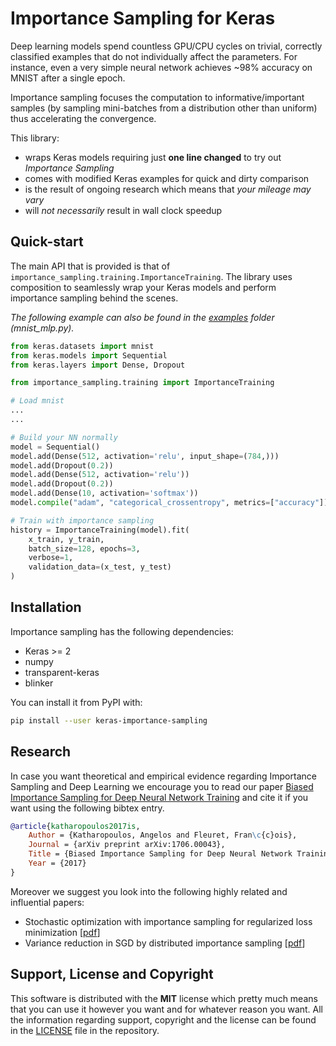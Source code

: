 # Importance Sampling for Keras

Deep learning models spend countless GPU/CPU cycles on trivial, correctly
classified examples that do not individually affect the parameters. For
instance, even a very simple neural network achieves ~98% accuracy on MNIST
after a single epoch.

Importance sampling focuses the computation to informative/important samples
(by sampling mini-batches from a distribution other than uniform) thus
accelerating the convergence.

This library:

* wraps Keras models requiring just **one line changed** to try out *Importance Sampling*
* comes with modified Keras examples for quick and dirty comparison
* is the result of ongoing research which means that *your mileage may vary*
* will *not necessarily* result in wall clock speedup

## Quick-start

The main API that is provided is that of
`importance_sampling.training.ImportanceTraining`. The library uses composition
to seamlessly wrap your Keras models and perform importance sampling behind the
scenes.

*The following example can also be found in the [examples][github_examples]
folder (mnist_mlp.py).*

```python
from keras.datasets import mnist
from keras.models import Sequential
from keras.layers import Dense, Dropout

from importance_sampling.training import ImportanceTraining

# Load mnist
...
...

# Build your NN normally
model = Sequential()
model.add(Dense(512, activation='relu', input_shape=(784,)))
model.add(Dropout(0.2))
model.add(Dense(512, activation='relu'))
model.add(Dropout(0.2))
model.add(Dense(10, activation='softmax'))
model.compile("adam", "categorical_crossentropy", metrics=["accuracy"])

# Train with importance sampling
history = ImportanceTraining(model).fit(
    x_train, y_train,
    batch_size=128, epochs=3,
    verbose=1,
    validation_data=(x_test, y_test)
)
```

## Installation

Importance sampling has the following dependencies:

* Keras >= 2
* numpy
* transparent-keras
* blinker

You can install it from PyPI with:

```bash
pip install --user keras-importance-sampling
```

## Research

In case you want theoretical and empirical evidence regarding Importance
Sampling and Deep Learning we encourage you to read our paper [Biased
Importance Sampling for Deep Neural Network Training][our_paper] and cite it if
you want using the following bibtex entry.

```bibtex
@article{katharopoulos2017is,
    Author = {Katharopoulos, Angelos and Fleuret, Fran\c{c}ois},
    Journal = {arXiv preprint arXiv:1706.00043},
    Title = {Biased Importance Sampling for Deep Neural Network Training},
    Year = {2017}
}
```

Moreover we suggest you look into the following highly related and influential papers:

* Stochastic optimization with importance sampling for regularized loss
  minimization [[pdf][zhao_zhang]]
* Variance reduction in SGD by distributed importance sampling [[pdf][distributed_is]]

## Support, License and Copyright

This software is distributed with the **MIT** license which pretty much means
that you can use it however you want and for whatever reason you want. All the
information regarding support, copyright and the license can be found in the
[LICENSE][lic] file in the repository.

[github_examples]: https://github.com/idiap/importance-sampling/tree/master/examples
[our_paper]: https://arxiv.org/abs/1706.00043
[zhao_zhang]: http://www.jmlr.org/proceedings/papers/v37/zhaoa15.pdf
[distributed_is]: https://arxiv.org/pdf/1511.06481
[lic]: https://github.com/idiap/importance-sampling/blob/master/LICENSE
